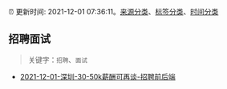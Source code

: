 :alarm_clock: 更新时间: 2021-12-01 07:36:11。[来源分类](../README.md)、[标签分类](../TAGS.md)、[时间分类](../TIMELINE.md)

## 招聘面试


> 关键字：`招聘`、`面试`



- [2021-12-01-深圳-30-50k薪酬可再谈-招聘前后端](https://www.v2ex.com/t/819282) 